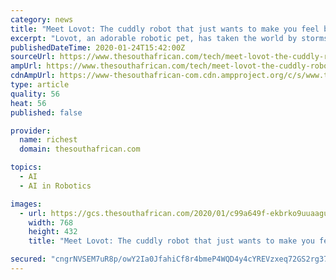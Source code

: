 ```yaml
---
category: news
title: "Meet Lovot: The cuddly robot that just wants to make you feel better [video]"
excerpt: "Lovot, an adorable robotic pet, has taken the world by storms since Japanese robotic startup, Groove X ... However, with the recent strides in artificial intelligence and robotics technology, we are edger closer and closer to science-fiction by creating ..."
publishedDateTime: 2020-01-24T15:42:00Z
sourceUrl: https://www.thesouthafrican.com/tech/meet-lovot-the-cuddly-robot-that-just-wants-to-make-you-feel-better-video/
ampUrl: https://www.thesouthafrican.com/tech/meet-lovot-the-cuddly-robot-that-just-wants-to-make-you-feel-better-video/amp/
cdnAmpUrl: https://www-thesouthafrican-com.cdn.ampproject.org/c/s/www.thesouthafrican.com/tech/meet-lovot-the-cuddly-robot-that-just-wants-to-make-you-feel-better-video/amp/
type: article
quality: 56
heat: 56
published: false

provider:
  name: richest
  domain: thesouthafrican.com

topics:
  - AI
  - AI in Robotics

images:
  - url: https://gcs.thesouthafrican.com/2020/01/c99a649f-ekbrko9uuaaguk--768x432.jpg
    width: 768
    height: 432
    title: "Meet Lovot: The cuddly robot that just wants to make you feel better [video]"

secured: "cngrNVSEM7uR8p/owY2Ia0JfahiCf8r4bmeP4WQD4y4cYREVzxeq72GS2rg37oPPN1yzNY8w15bfu9NubjZFUdBh0vp7BuxL1UxzI5ZSLkRlar0XV1/GKsysfQAxjMzmMHrVOpNRXqcBSl2nA7kXIAkj/Vs1D60ZCZQ87MbrtdotxPqs7xcPJ7GVdHpNRVymGlHRi9fAT1Iq/4xuxG0hoPZtee8ZCZUlBb6hh1am4f9OMvr/riJ5EAlLC16b1D6s1HLaslMwUJzahLRvTTSuA12GXfvFGoP90C4F8c906Ez0tcGlCYg91A2yHOTJQZ9g;t6jtdxZIOJNsSjpVNvZEWg=="
---
```


